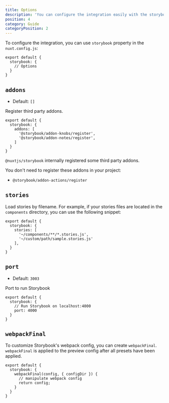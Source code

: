 ```yaml
---
title: Options
description: 'You can configure the integration easily with the storybook property.'
position: 4
category: Guide
categoryPosition: 2
---
```


To configure the integration, you can use `storybook` property in the `nuxt.config.js`:

```js{}[nuxt.config.js]
export default {
  storybook: {
    // Options
  }
}
```

## `addons`

- Default: `[]`

Register third party addons.  

```js{}[nuxt.config.js]
export default {
  storybook: {
    addons: [
      '@storybook/addon-knobs/register',
      '@storybook/addon-notes/register',
    ]
  }
}
```

<base-alert type="info">

`@nuxtjs/storybook` internally registered some third party addons.

You don't need to register these addons in your project:
- `@storybook/addon-actions/register` 

</base-alert>

## `stories`

Load stories by filename. For example, if your stories files are located in the `components` directory, you can use the following snippet:

```js{}[nuxt.config.js]
export default {
  storybook: {
    stories: [
      '~/components/**/*.stories.js',
      '~/custom/path/sample.stories.js'
    ],
  }
}
```

## `port`

- Default: `3003`

Port to run Storybook

```js{}[nuxt.config.js]
export default {
  storybook: {
    // Run Storybook on localhost:4000
    port: 4000
  }
}
```

## `webpackFinal`

To customize Storybook's webpack config, you can create `webpackFinal`. `webpackFinal` is applied to the preview config after all presets have been applied.

```js{}[nuxt.config.js]
export default {
  storybook: {
    webpackFinal(config, { configDir }) {
      // manipulate webpack config
      return config;
    }
  }
}
```
